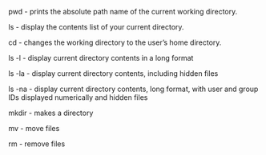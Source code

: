 pwd - prints the absolute path name of the current working directory.

ls - display the contents list of your current directory.

cd - changes the working directory to the user’s home directory.

ls -l - display current directory contents in a long format

ls -la - display current directory contents, including hidden files

ls -na - display current directory contents, long format, with user and group IDs displayed numerically
and hidden files 

mkdir - makes a directory

mv - move files

rm - remove files
